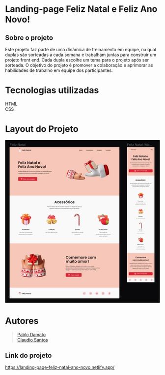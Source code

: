 
# Landing-page Feliz Natal e Feliz Ano Novo!

## Sobre o projeto
Este projeto faz parte de uma dinâmica de treinamento em equipe, na qual duplas são sorteadas a cada semana e trabalham juntas para construir um projeto front end. Cada dupla escolhe um tema para o projeto após ser sorteada. O objetivo do projeto é promover a colaboração e aprimorar as habilidades de trabalho em equipe dos participantes.

# Tecnologias utilizadas
HTML<br>
CSS

# Layout do Projeto

![project.jpg](/assets/img/project.jpg)

# Autores
> <a href="https://github.com/PabloDamato">Pablo Damato</a> <br>
> <a href="https://github.com/claudiosssant">Claudio Santos</a> <br>

## Link do projeto
https://landing-page-feliz-natal-ano-novo.netlify.app/

